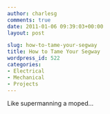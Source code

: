 ```yaml
---
author: charlesg
comments: true
date: 2011-01-06 09:39:03+00:00
layout: post

slug: how-to-tame-your-segway
title: How to Tame Your Segway
wordpress_id: 522
categories:
- Electrical
- Mechanical
- Projects
---
```


Like supermanning a moped...


